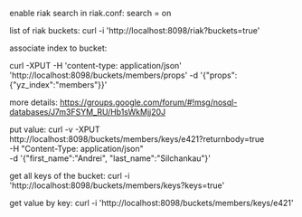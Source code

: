 enable riak search in riak.conf:
search = on

list of riak buckets:
curl -i 'http://localhost:8098/riak?buckets=true'

associate index to bucket:

curl -XPUT -H 'content-type: application/json' 'http://localhost:8098/buckets/members/props' -d '{"props":{"yz_index":"members"}}' 

more details:
https://groups.google.com/forum/#!msg/nosql-databases/J7m3FSYM_RU/Hb1sWkMjj20J

put value:
curl -v -XPUT http://localhost:8098/buckets/members/keys/e421?returnbody=true \
  -H "Content-Type: application/json" \
  -d '{"first_name":"Andrei", "last_name":"Silchankau"}'

get all keys of the bucket:
curl -i 'http://localhost:8098/buckets/members/keys?keys=true'

get value by key:
curl -i 'http://localhost:8098/buckets/members/keys/e421'





